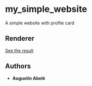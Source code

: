 # my_simple_website
A simple website with proflie card

## Renderer
[See the result](https://abele.site/)

## Authors

* **Augustin Abelé**
